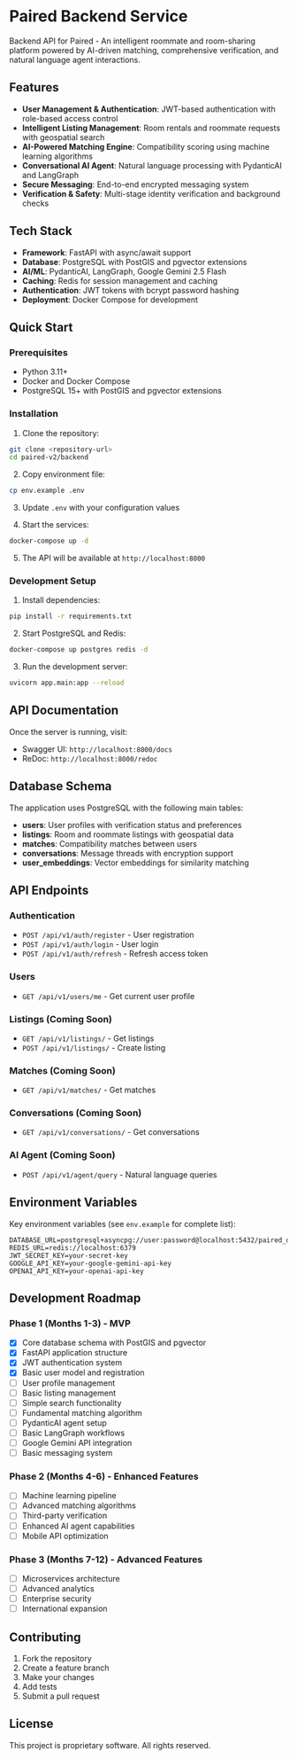 # Paired Backend Service

Backend API for Paired - An intelligent roommate and room-sharing platform powered by AI-driven matching, comprehensive verification, and natural language agent interactions.

## Features

- **User Management & Authentication**: JWT-based authentication with role-based access control
- **Intelligent Listing Management**: Room rentals and roommate requests with geospatial search
- **AI-Powered Matching Engine**: Compatibility scoring using machine learning algorithms
- **Conversational AI Agent**: Natural language processing with PydanticAI and LangGraph
- **Secure Messaging**: End-to-end encrypted messaging system
- **Verification & Safety**: Multi-stage identity verification and background checks

## Tech Stack

- **Framework**: FastAPI with async/await support
- **Database**: PostgreSQL with PostGIS and pgvector extensions
- **AI/ML**: PydanticAI, LangGraph, Google Gemini 2.5 Flash
- **Caching**: Redis for session management and caching
- **Authentication**: JWT tokens with bcrypt password hashing
- **Deployment**: Docker Compose for development

## Quick Start

### Prerequisites

- Python 3.11+
- Docker and Docker Compose
- PostgreSQL 15+ with PostGIS and pgvector extensions

### Installation

1. Clone the repository:
```bash
git clone <repository-url>
cd paired-v2/backend
```

2. Copy environment file:
```bash
cp env.example .env
```

3. Update `.env` with your configuration values

4. Start the services:
```bash
docker-compose up -d
```

5. The API will be available at `http://localhost:8000`

### Development Setup

1. Install dependencies:
```bash
pip install -r requirements.txt
```

2. Start PostgreSQL and Redis:
```bash
docker-compose up postgres redis -d
```

3. Run the development server:
```bash
uvicorn app.main:app --reload
```

## API Documentation

Once the server is running, visit:
- Swagger UI: `http://localhost:8000/docs`
- ReDoc: `http://localhost:8000/redoc`

## Database Schema

The application uses PostgreSQL with the following main tables:

- **users**: User profiles with verification status and preferences
- **listings**: Room and roommate listings with geospatial data
- **matches**: Compatibility matches between users
- **conversations**: Message threads with encryption support
- **user_embeddings**: Vector embeddings for similarity matching

## API Endpoints

### Authentication
- `POST /api/v1/auth/register` - User registration
- `POST /api/v1/auth/login` - User login
- `POST /api/v1/auth/refresh` - Refresh access token

### Users
- `GET /api/v1/users/me` - Get current user profile

### Listings (Coming Soon)
- `GET /api/v1/listings/` - Get listings
- `POST /api/v1/listings/` - Create listing

### Matches (Coming Soon)
- `GET /api/v1/matches/` - Get matches

### Conversations (Coming Soon)
- `GET /api/v1/conversations/` - Get conversations

### AI Agent (Coming Soon)
- `POST /api/v1/agent/query` - Natural language queries

## Environment Variables

Key environment variables (see `env.example` for complete list):

```env
DATABASE_URL=postgresql+asyncpg://user:password@localhost:5432/paired_db
REDIS_URL=redis://localhost:6379
JWT_SECRET_KEY=your-secret-key
GOOGLE_API_KEY=your-google-gemini-api-key
OPENAI_API_KEY=your-openai-api-key
```

## Development Roadmap

### Phase 1 (Months 1-3) - MVP
- [x] Core database schema with PostGIS and pgvector
- [x] FastAPI application structure
- [x] JWT authentication system
- [x] Basic user model and registration
- [ ] User profile management
- [ ] Basic listing management
- [ ] Simple search functionality
- [ ] Fundamental matching algorithm
- [ ] PydanticAI agent setup
- [ ] Basic LangGraph workflows
- [ ] Google Gemini API integration
- [ ] Basic messaging system

### Phase 2 (Months 4-6) - Enhanced Features
- [ ] Machine learning pipeline
- [ ] Advanced matching algorithms
- [ ] Third-party verification
- [ ] Enhanced AI agent capabilities
- [ ] Mobile API optimization

### Phase 3 (Months 7-12) - Advanced Features
- [ ] Microservices architecture
- [ ] Advanced analytics
- [ ] Enterprise security
- [ ] International expansion

## Contributing

1. Fork the repository
2. Create a feature branch
3. Make your changes
4. Add tests
5. Submit a pull request

## License

This project is proprietary software. All rights reserved. 